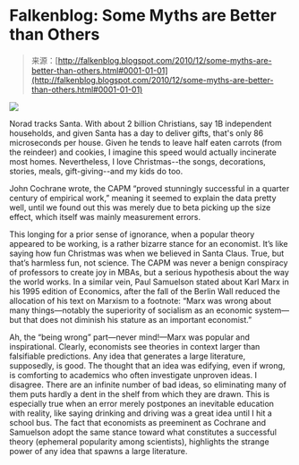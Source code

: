 <!--yml
category: 未分类
date: 2024-05-12 21:13:12
-->

# Falkenblog: Some Myths are Better than Others

> 来源：[http://falkenblog.blogspot.com/2010/12/some-myths-are-better-than-others.html#0001-01-01](http://falkenblog.blogspot.com/2010/12/some-myths-are-better-than-others.html#0001-01-01)

[![](img/3b8f1cca8a85bedb0de2e1fcb0968b21.png)](https://blogger.googleusercontent.com/img/b/R29vZ2xl/AVvXsEhduXW_LQrF6kaJx3gnXWP8kkvlrNcHaH7bJM4P2q717KxLpytT7BTDHJVQTQ-gdLTrk4yaNrinblh7YvIdFauKQzBwvPB_rbKjm3rrQhPYHmOoKH_O_J7AQjJFoKpAUkG56NmFcQ/s1600/norad_santa.jpg)

Norad tracks Santa. With about 2 billion Christians, say 1B independent households, and given Santa has a day to deliver gifts, that's only 86 microseconds per house. Given he tends to leave half eaten carrots (from the reindeer) and cookies, I imagine this speed would actually incinerate most homes. Nevertheless, I love Christmas--the songs, decorations, stories, meals, gift-giving--and my kids do too.

John Cochrane wrote, the CAPM “proved stunningly successful in a quarter century of empirical work,” meaning it seemed to explain the data pretty well, until we found out this was merely due to beta picking up the size effect, which itself was mainly measurement errors.

This longing for a prior sense of ignorance, when a popular theory appeared to be working, is a rather bizarre stance for an economist. It’s like saying how fun Christmas was when we believed in Santa Claus. True, but that’s harmless fun, not science. The CAPM was never a benign conspiracy of professors to create joy in MBAs, but a serious hypothesis about the way the world works. In a similar vein, Paul Samuelson stated about Karl Marx in his 1995 edition of Economics, after the fall of the Berlin Wall reduced the allocation of his text on Marxism to a footnote: “Marx was wrong about many things—notably the superiority of socialism as an economic system—but that does not diminish his stature as an important economist.”

Ah, the “being wrong” part—never mind!—Marx was popular and inspirational. Clearly, economists see theories in context larger than falsifiable predictions. Any idea that generates a large literature, supposedly, is good. The thought that an idea was edifying, even if wrong, is comforting to academics who often investigate unproven ideas. I disagree. There are an infinite number of bad ideas, so eliminating many of them puts hardly a dent in the shelf from which they are drawn. This is especially true when an error merely postpones an inevitable education with reality, like saying drinking and driving was a great idea until I hit a school bus. The fact that economists as preeminent as Cochrane and Samuelson adopt the same stance toward what constitutes a successful theory (ephemeral popularity among scientists), highlights the strange power of any idea that spawns a large literature.